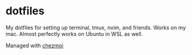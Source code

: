 # dotfiles

My dotfiles for setting up terminal, tmux, nvim, and friends. Works on my mac. Almost perfectly works on Ubuntu in WSL as well.

Managed with [chezmoi](https://www.chezmoi.io/)
